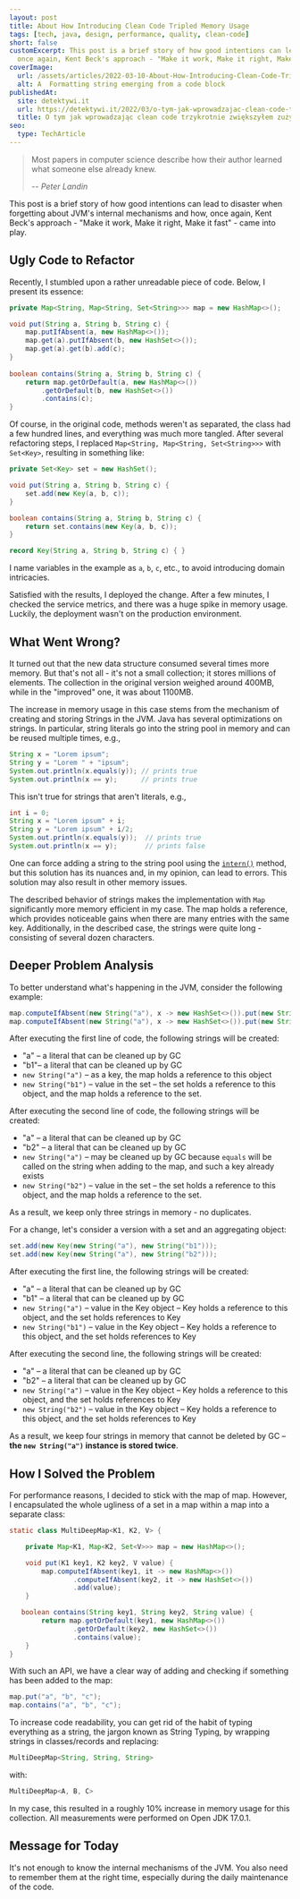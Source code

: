 ```yaml
---
layout: post
title: About How Introducing Clean Code Tripled Memory Usage
tags: [tech, java, design, performance, quality, clean-code]
short: false
customExcerpt: This post is a brief story of how good intentions can lead to disaster when forgetting about JVM's internal mechanisms and how,
  once again, Kent Beck's approach - "Make it work, Make it right, Make it fast" - came into play.
coverImage:
  url: /assets/articles/2022-03-10-About-How-Introducing-Clean-Code-Tripled-Memory-Usage/clean-code-vs-performance.png
  alt: A  Formatting string emerging from a code block
publishedAt:
  site: detektywi.it
  url: https://detektywi.it/2022/03/o-tym-jak-wprowadzajac-clean-code-trzykrotnie-zwiekszylem-zuzycie-pamieci/
  title: O tym jak wprowadzając clean code trzykrotnie zwiększyłem zużycie pamięci [Polish]
seo:
  type: TechArticle
---
```


> Most papers in computer science describe how their author learned what someone else already knew.
> 
> -- <cite>Peter Landin</cite>

This post is a brief story of how good intentions can lead to disaster when forgetting about JVM's internal mechanisms and how, once again, Kent Beck's approach - "Make it work, Make it right, Make it fast" - came into play.

## Ugly Code to Refactor

Recently, I stumbled upon a rather unreadable piece of code.
Below, I present its essence:

```java
private Map<String, Map<String, Set<String>>> map = new HashMap<>();

void put(String a, String b, String c) {
    map.putIfAbsent(a, new HashMap<>());
    map.get(a).putIfAbsent(b, new HashSet<>());
    map.get(a).get(b).add(c);
}
    
boolean contains(String a, String b, String c) {
    return map.getOrDefault(a, new HashMap<>())
        .getOrDefault(b, new HashSet<>())
        .contains(c);
}
```

Of course, in the original code, methods weren't as separated, the class had a few hundred lines, and everything was much more tangled.
After several refactoring steps, I replaced `Map<String, Map<String, Set<String>>>` with `Set<Key>`, resulting in something like:

```java
private Set<Key> set = new HashSet();

void put(String a, String b, String c) {
    set.add(new Key(a, b, c));
}

boolean contains(String a, String b, String c) {
    return set.contains(new Key(a, b, c));
}

record Key(String a, String b, String c) { }
```

I name variables in the example as `a`, `b`, `c`, etc., to avoid introducing domain intricacies.

Satisfied with the results, I deployed the change.
After a few minutes, I checked the service metrics, and there was a huge spike in memory usage.
Luckily, the deployment wasn't on the production environment.

## What Went Wrong?

It turned out that the new data structure consumed several times more memory.
But that's not all - it's not a small collection; it stores millions of elements.
The collection in the original version weighed around 400MB, while in the "improved" one, it was about 1100MB.

The increase in memory usage in this case stems from the mechanism of creating and storing Strings in the JVM.
Java has several optimizations on strings.
In particular, string literals go into the string pool in memory and can be reused multiple times, e.g.,

```java
String x = "Lorem ipsum";
String y = "Lorem " + "ipsum";
System.out.println(x.equals(y)); // prints true
System.out.println(x == y);      // prints true
```

This isn't true for strings that aren't literals, e.g.,

```java
int i = 0;
String x = "Lorem ipsum" + i;
String y = "Lorem ipsum" + i/2;
System.out.println(x.equals(y));  // prints true
System.out.println(x == y);       // prints false
```

One can force adding a string to the string pool using the [`intern()`](https://docs.oracle.com/en/java/javase/17/docs/api/java.base/java/lang/String.html#intern()) method,
but this solution has its nuances and, in my opinion, can lead to errors.
This solution may also result in other memory issues.

The described behavior of strings makes the implementation with `Map` significantly more memory efficient in my case.
The map holds a reference, which provides noticeable gains when there are many entries with the same key.
Additionally, in the described case, the strings were quite long - consisting of several dozen characters.

## Deeper Problem Analysis

To better understand what's happening in the JVM, consider the following example:

```java
map.computeIfAbsent(new String("a"), x -> new HashSet<>()).put(new String("b1"));
map.computeIfAbsent(new String("a"), x -> new HashSet<>()).put(new String("b2"));
```

After executing the first line of code, the following strings will be created:

- "a" – a literal that can be cleaned up by GC
- "b1"– a literal that can be cleaned up by GC
- `new String("a")` – as a key, the map holds a reference to this object
- `new String("b1")` – value in the set – the set holds a reference to this object, and the map holds a reference to the set.

After executing the second line of code, the following strings will be created:

- "a" – a literal that can be cleaned up by GC
- "b2" – a literal that can be cleaned up by GC
- `new String("a")` – may be cleaned up by GC because `equals` will be called on the string when adding to the map, and such a key already exists
- `new String("b2")` – value in the set – the set holds a reference to this object, and the map holds a reference to the set.

As a result, we keep only three strings in memory - no duplicates.

For a change, let's consider a version with a set and an aggregating object:

```java
set.add(new Key(new String("a"), new String("b1")));
set.add(new Key(new String("a"), new String("b2")));
```

After executing the first line, the following strings will be created:

- "a" – a literal that can be cleaned up by GC
- "b1" – a literal that can be cleaned up by GC
- `new String("a")` – value in the Key object – Key holds a reference to this object, and the set holds references to Key
- `new String("b1")` – value in the Key object – Key holds a reference to this object, and the set holds references to Key

After executing the second line, the following strings will be created:

- "a" – a literal that can be cleaned up by GC
- "b2" – a literal that can be cleaned up by GC
- `new String("a")` – value in the Key object – Key holds a reference to this object, and the set holds references to Key
- `new String("b2")` – value in the Key object – Key holds a reference to this object, and the set holds references to Key

As a result, we keep four strings in memory that cannot be deleted by GC – **the `new String("a")` instance is stored twice**.

## How I Solved the Problem

For performance reasons, I decided to stick with the map of map.
However, I encapsulated the whole ugliness of a set in a map within a map into a separate class:

```java
static class MultiDeepMap<K1, K2, V> {

    private Map<K1, Map<K2, Set<V>>> map = new HashMap<>();

    void put(K1 key1, K2 key2, V value) {
        map.computeIfAbsent(key1, it -> new HashMap<>())
                .computeIfAbsent(key2, it -> new HashSet<>())
                .add(value);
    }

   boolean contains(String key1, String key2, String value) {
        return map.getOrDefault(key1, new HashMap<>())
                .getOrDefault(key2, new HashSet<>())
                .contains(value);
    }
}
```

With such an API, we have a clear way of adding and checking if something has been added to the map:

```java
map.put("a", "b", "c");
map.contains("a", "b", "c");
```

To increase code readability, you can get rid of the habit of typing everything as a string, the jargon known as String Typing, by wrapping strings in classes/records and replacing:

```java
MultiDeepMap<String, String, String>
```

with:

```java
MultiDeepMap<A, B, C>
```

In my case, this resulted in a roughly 10% increase in memory usage for this collection.
All measurements were performed on Open JDK 17.0.1.

## Message for Today

It's not enough to know the internal mechanisms of the JVM.
You also need to remember them at the right time, especially during the daily maintenance of the code.
